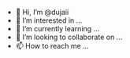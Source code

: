 - 👋 Hi, I’m @dujaii
- 👀 I’m interested in ...
- 🌱 I’m currently learning ...
- 💞️ I’m looking to collaborate on ...
- 📫 How to reach me ...

<!---
dujaii/dujaii is a ✨ special ✨ repository because its `README.md` (this file) appears on your GitHub profile.
You can click the Preview link to take a look at your changes.
--->
